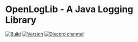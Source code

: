 # OpenLogLib - A Java Logging Library

[![Build](https://github.com/bitbitedev/OpenLogLib/actions/workflows/stable.yml/badge.svg)](https://github.com/bitbitedev/OpenLogLib/actions/workflows/stable.yml)
[![Version](https://img.shields.io/github/v/release/bitbitedev/OpenLogLib?include_prereleases)](https://github.com/bitbitedev/OpenLogLib/releases)
[![Discord channel](https://img.shields.io/discord/411109318511820800?logo=discord)](https://discord.gg/MdsuFg2bPC)
